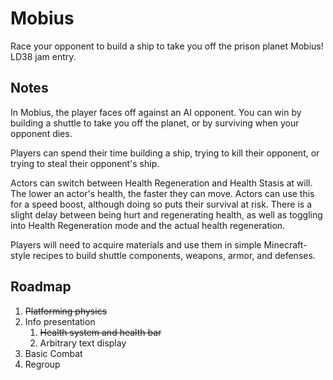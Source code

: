 # Mobius
Race your opponent to build a ship to take you off the prison planet Mobius! LD38 jam entry.

## Notes
In Mobius, the player faces off against an AI opponent. You can win by building a shuttle to take you off the planet, or by surviving when your opponent dies.

Players can spend their time building a ship, trying to kill their opponent, or trying to steal their opponent's ship.

Actors can switch between Health Regeneration and Health Stasis at will. The lower an actor's health, the faster they can move. Actors can use this for a speed boost, although doing so puts their survival at risk. There is a slight delay between being hurt and regenerating health, as well as toggling into Health Regeneration mode and the actual health regeneration.

Players will need to acquire materials and use them in simple Minecraft-style recipes to build shuttle components, weapons, armor, and defenses.

## Roadmap
1. ~~Platforming physics~~
1. Info presentation
    1. ~~Health system and health bar~~
    1. Arbitrary text display
1. Basic Combat
1. Regroup
